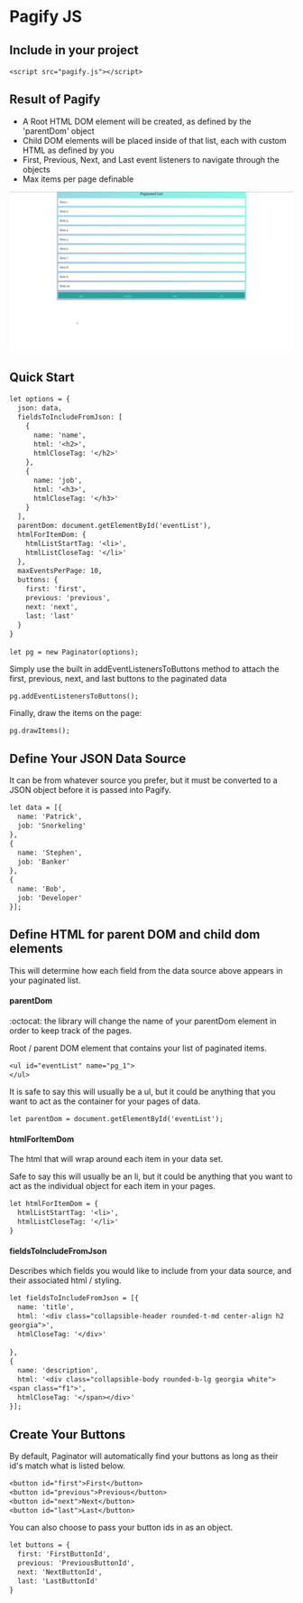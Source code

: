 # Pagify JS

## Include in your project

```
<script src="pagify.js"></script>
```

## Result of Pagify

* A Root HTML DOM element will be created, as defined by the 'parentDom' object
* Child DOM elements will be placed inside of that list, each with custom HTML as defined by you
* First, Previous, Next, and Last event listeners to navigate through the objects
* Max items per page definable


![Pagify Demo](demo.gif)

## Quick Start
```
let options = {
  json: data,
  fieldsToIncludeFromJson: [
    {
      name: 'name',
      html: '<h2>',
      htmlCloseTag: '</h2>'
    },
    {
      name: 'job',
      html: '<h3>',
      htmlCloseTag: '</h3>'
    }
  ],
  parentDom: document.getElementById('eventList'),
  htmlForItemDom: {
    htmlListStartTag: '<li>',
    htmlListCloseTag: '</li>'
  },
  maxEventsPerPage: 10,
  buttons: {
    first: 'first',
    previous: 'previous',
    next: 'next',
    last: 'last'
  }
}

let pg = new Paginator(options);

```

Simply use the built in addEventListenersToButtons method to attach the first, previous, next, and last buttons to the paginated data

```
pg.addEventListenersToButtons();
```
Finally, draw the items on the page:
```
pg.drawItems();
```
## Define Your JSON Data Source

It can be from whatever source you prefer, but it must be converted to a JSON object before it is passed into Pagify.

```
let data = [{
  name: 'Patrick',
  job: 'Snorkeling'
},
{
  name: 'Stephen',
  job: 'Banker'
},
{
  name: 'Bob',
  job: 'Developer'
}];
```

## Define HTML for parent DOM and child dom elements

This will determine how each field from the data source above appears in your paginated list.


#### parentDom
:octocat: the library will change the name of your parentDom element in order to keep track of the pages.

Root / parent DOM element that contains your list of paginated items.

```
<ul id="eventList" name="pg_1">
</ul>
```

It is safe to say this will usually be a ul, but it could be anything that you want to act as the container for your pages of data.

```
let parentDom = document.getElementById('eventList');
```

#### htmlForItemDom

The html that will wrap around each item in your data set.

Safe to say this will usually be an li, but it could be anything that you want to act as the individual object for each item in your pages.
```
let htmlForItemDom = {
  htmlListStartTag: '<li>',
  htmlListCloseTag: '</li>'
}
```


#### fieldsToIncludeFromJson
Describes which fields you would like to include from your data source, and their associated html / styling.
```
let fieldsToIncludeFromJson = [{
  name: 'title',
  html: '<div class="collapsible-header rounded-t-md center-align h2 georgia">',
  htmlCloseTag: '</div>'

},
{
  name: 'description',
  html: '<div class="collapsible-body rounded-b-lg georgia white"><span class="f1">',
  htmlCloseTag: '</span></div>'
}];

```
## Create Your Buttons

By default, Paginator will automatically find your buttons as long as their id's match what is listed below.

```
<button id="first">First</button>
<button id="previous">Previous</button>
<button id="next">Next</button>
<button id="last">Last</button>
```

You can also choose to pass your button ids in as an object.

```
let buttons = {
  first: 'FirstButtonId',
  previous: 'PreviousButtonId',
  next: 'NextButtonId',
  last: 'LastButtonId'
}
```
